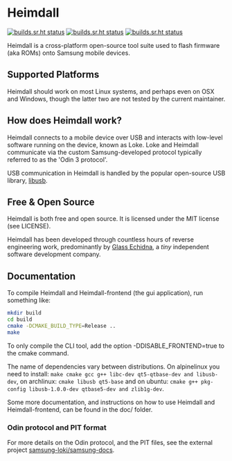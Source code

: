 # Heimdall

[![builds.sr.ht status](https://builds.sr.ht/~grimler/Heimdall/commits/ubuntu.yml.svg)](https://builds.sr.ht/~grimler/Heimdall/commits/ubuntu.yml?)
[![builds.sr.ht status](https://builds.sr.ht/~grimler/Heimdall/commits/archlinux.yml.svg)](https://builds.sr.ht/~grimler/Heimdall/commits/archlinux.yml?)
[![builds.sr.ht status](https://builds.sr.ht/~grimler/Heimdall/commits/alpine.yml.svg)](https://builds.sr.ht/~grimler/Heimdall/commits/alpine.yml?)

Heimdall is a cross-platform open-source tool suite used to flash
firmware (aka ROMs) onto Samsung mobile devices.

## Supported Platforms

Heimdall should work on most Linux systems, and perhaps even on OSX
and Windows, though the latter two are not tested by the current
maintainer.

## How does Heimdall work?

Heimdall connects to a mobile device over USB and interacts with
low-level software running on the device, known as Loke. Loke and
Heimdall communicate via the custom Samsung-developed protocol
typically referred to as the 'Odin 3 protocol'.

USB communication in Heimdall is handled by the popular open-source
USB library, [libusb](https://libusb.info).

## Free & Open Source

Heimdall is both free and open source. It is licensed under the MIT
license (see LICENSE).

Heimdall has been developed through countless hours of reverse
engineering work, predominantly by [Glass
Echidna](https://glassechidna.com.au/), a _tiny_ independent software
development company.

## Documentation

To compile Heimdall and Heimdall-frontend (the gui application), run
something like:

```sh
mkdir build
cd build
cmake -DCMAKE_BUILD_TYPE=Release ..
make
```

To only compile the CLI tool, add the option -DDISABLE_FRONTEND=true
to the cmake command.

The name of dependencies vary between distributions. On alpinelinux
you need to install: `make cmake gcc g++ libc-dev qt5-qtbase-dev and
libusb-dev`, on archlinux: `cmake libusb qt5-base` and on ubuntu: `cmake
g++ pkg-config libusb-1.0.0-dev qtbase5-dev and zlib1g-dev`.

Some more documentation, and instructions on how to use Heimdall and
Heimdall-frontend, can be found in the doc/ folder.

### Odin protocol and PIT format

For more details on the Odin protocol, and the PIT files, see the
external project [samsung-loki/samsung-docs](https://samsung-loki.github.io/samsung-docs/).
